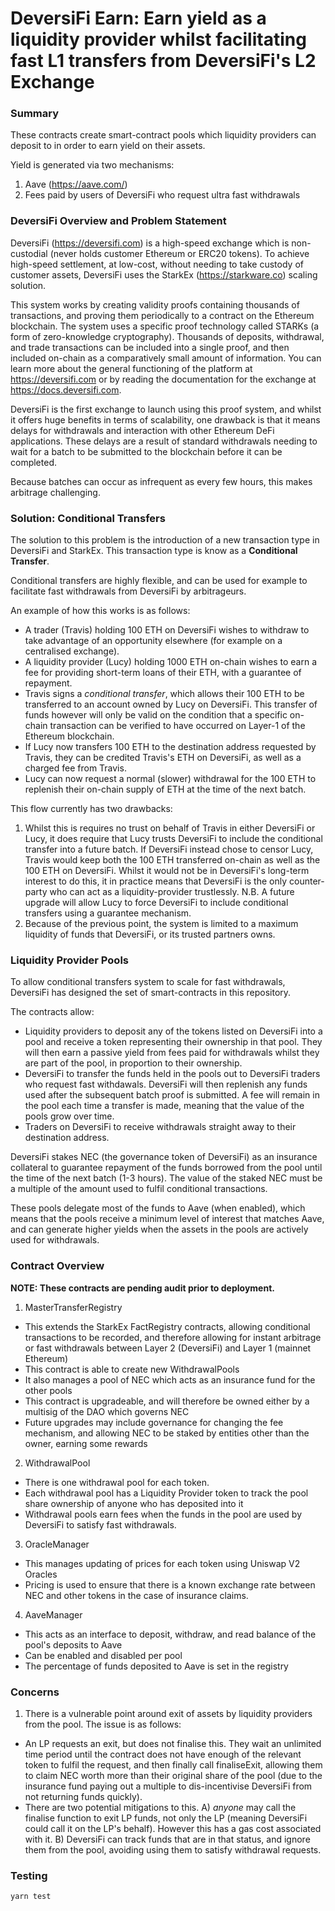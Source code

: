 # DeversiFi Earn: Earn yield as a liquidity provider whilst facilitating fast L1 transfers from DeversiFi's L2 Exchange

### Summary

These contracts create smart-contract pools which liquidity providers can deposit to in order to earn yield on their assets.

Yield is generated via two mechanisms:
1. Aave (https://aave.com/)
2. Fees paid by users of DeversiFi who request ultra fast withdrawals

### DeversiFi Overview and Problem Statement

DeversiFi (https://deversifi.com) is a high-speed exchange which is non-custodial (never holds customer Ethereum or ERC20 tokens). To achieve high-speed settlement, at low-cost, without needing to take custody of customer assets, DeversiFi uses the StarkEx (https://starkware.co) scaling solution.

This system works by creating validity proofs containing thousands of transactions, and proving them periodically to a contract on the Ethereum blockchain. The system uses a specific proof technology called STARKs (a form of zero-knowledge cryptography). Thousands of deposits, withdrawal, and trade transactions can be included into a single proof, and then included on-chain as a comparatively small amount of information. You can learn more about the general functioning of the platform at https://deversifi.com or by reading the documentation for the exchange at https://docs.deversifi.com.

DeversiFi is the first exchange to launch using this proof system, and whilst it offers huge benefits in terms of scalability, one drawback is that it means delays for withdrawals and interaction with other Ethereum DeFi applications. These delays are a result of standard withdrawals needing to wait for a batch to be submitted to the blockchain before it can be completed.

Because batches can occur as infrequent as every few hours, this makes arbitrage challenging.

### Solution: Conditional Transfers

The solution to this problem is the introduction of a new transaction type in DeversiFi and StarkEx. This transaction type is know as a **Conditional Transfer**.

Conditional transfers are highly flexible, and can be used for example to facilitate fast withdrawals from DeversiFi by arbitrageurs.

An example of how this works is as follows:

- A trader (Travis) holding 100 ETH on DeversiFi wishes to withdraw to take advantage of an opportunity elsewhere (for example on a centralised exchange).
- A liquidity provider (Lucy) holding 1000 ETH on-chain wishes to earn a fee for providing short-term loans of their ETH, with a guarantee of repayment.
- Travis signs a *conditional transfer*, which allows their 100 ETH to be transferred to an account owned by Lucy on DeversiFi. This transfer of funds however will only be valid on the condition that a specific on-chain transaction can be verified to have occurred on Layer-1 of the Ethereum blockchain.
- If Lucy now transfers 100 ETH to the destination address requested by Travis, they can be credited Travis's ETH on DeversiFi, as well as a charged fee from Travis.
- Lucy can now request a normal (slower) withdrawal for the 100 ETH to replenish their on-chain supply of ETH at the time of the next batch.

This flow currently has two drawbacks:
1. Whilst this is requires no trust on behalf of Travis in either DeversiFi or Lucy, it does require that Lucy trusts DeversiFi to include the conditional transfer into a future batch. If DeversiFi instead chose to censor Lucy, Travis would keep both the 100 ETH transferred on-chain as well as the 100 ETH on DeversiFi. Whilst it would not be in DeversiFi's long-term interest to do this, it in practice means that DeversiFi is the only counter-party who can act as a liquidity-provider trustlessly. N.B. A future upgrade will allow Lucy to force DeversiFi to include conditional transfers using a guarantee mechanism.
2. Because of the previous point, the system is limited to a maximum liquidity of funds that DeversiFi, or its trusted partners owns.

### Liquidity Provider Pools

To allow conditional transfers system to scale for fast withdrawals, DeversiFi has designed the set of smart-contracts in this repository.

The contracts allow:
- Liquidity providers to deposit any of the tokens listed on DeversiFi into a pool and receive a token representing their ownership in that pool. They will then earn a passive yield from fees paid for withdrawals whilst they are part of the pool, in proportion to their ownership.
- DeversiFi to transfer the funds held in the pools out to DeversiFi traders who request fast withdawals. DeversiFi will then replenish any funds used after the subsequent batch proof is submitted. A fee will remain in the pool each time a transfer is made, meaning that the value of the pools grow over time.
- Traders on DeversiFi to receive withdrawals straight away to their destination address.

DeversiFi stakes NEC (the governance token of DeversiFi) as an insurance collateral to guarantee repayment of the funds borrowed from the pool until the time of the next batch (1-3 hours). The value of the staked NEC must be a multiple of the amount used to fulfil conditional transactions.

These pools delegate most of the funds to Aave (when enabled), which means that the pools receive a minimum level of interest that matches Aave, and can generate higher yields when the assets in the pools are actively used for withdrawals.

### Contract Overview

**NOTE: These contracts are pending audit prior to deployment.**

1. MasterTransferRegistry
- This extends the StarkEx FactRegistry contracts, allowing conditional transactions to be recorded, and therefore allowing for instant arbitrage or fast withdrawals between Layer 2 (DeversiFi) and Layer 1 (mainnet Ethereum)
- This contract is able to create new WithdrawalPools
- It also manages a pool of NEC which acts as an insurance fund for the other pools
- This contract is upgradeable, and will therefore be owned either by a multisig of the DAO which governs NEC
- Future upgrades may include governance for changing the fee mechanism, and allowing NEC to be staked by entities other than the owner, earning some rewards

2. WithdrawalPool
- There is one withdrawal pool for each token.
- Each withdrawal pool has a Liquidity Provider token to track the pool share ownership of anyone who has deposited into it
- Withdrawal pools earn fees when the funds in the pool are used by DeversiFi to satisfy fast withdrawals.

3. OracleManager
- This manages updating of prices for each token using Uniswap V2 Oracles
- Pricing is used to ensure that there is a known exchange rate between NEC and other tokens in the case of insurance claims.

4. AaveManager
- This acts as an interface to deposit, withdraw, and read balance of the pool's deposits to Aave
- Can be enabled and disabled per pool
- The percentage of funds deposited to Aave is set in the registry


### Concerns

1. There is a vulnerable point around exit of assets by liquidity providers from the pool. The issue is as follows:
  - An LP requests an exit, but does not finalise this. They wait an unlimited time period until the contract does not have enough of the relevant token to fulfil the request, and then finally call finaliseExit, allowing them to claim NEC worth more than their original share of the pool (due to the insurance fund paying out a multiple to dis-incentivise DeversiFi from not returning funds quickly).
  - There are two potential mitigations to this. A) *anyone* may call the finalise function to exit LP funds, not only the LP (meaning DeversiFi could call it on the LP's behalf). However this has a gas cost associated with it. B) DeversiFi can track funds that are in that status, and ignore them from the pool, avoiding using them to satisfy withdrawal requests.

### Testing

`yarn test`
